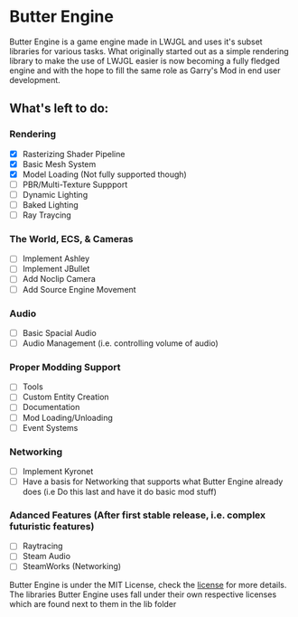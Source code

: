 # Butter Engine

Butter Engine is a game engine made in LWJGL and uses it's subset libraries for various tasks. What originally started out as a simple rendering library to make the use of LWJGL easier is now becoming a fully fledged engine and with the hope to fill the same role as Garry's Mod in end user development.

## What's left to do:
  
### Rendering
   - [X] Rasterizing Shader Pipeline
   - [X] Basic Mesh System
   - [X] Model Loading (Not fully supported though)
   - [ ] PBR/Multi-Texture Suppport
   - [ ] Dynamic Lighting
   - [ ] Baked Lighting
   - [ ] Ray Traycing
   
### The World, ECS, & Cameras
   - [ ] Implement Ashley
   - [ ] Implement JBullet
   - [ ] Add Noclip Camera
   - [ ] Add Source Engine Movement
  
### Audio
   - [ ] Basic Spacial Audio
   - [ ] Audio Management (i.e. controlling volume of audio)
 
### Proper Modding Support
   - [ ] Tools
   - [ ] Custom Entity Creation
   - [ ] Documentation
   - [ ] Mod Loading/Unloading
   - [ ] Event Systems
  
### Networking
   - [ ] Implement Kyronet
   - [ ] Have a basis for Networking that supports what Butter Engine already does (i.e Do this last and have it do basic mod stuff)

### Adanced Features (After first stable release, i.e. complex futuristic features)
   - [ ] Raytracing
   - [ ] Steam Audio
   - [ ] SteamWorks (Networking)

Butter Engine is under the MIT License, check the [license](https://github.com/higgy999/ButterEngine/blob/main/LICENSE.md) for more details.
The libraries Butter Engine uses fall under their own respective licenses which are found next to them in the lib folder
